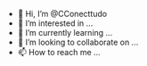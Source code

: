- 👋 Hi, I’m @CConecttudo
- 👀 I’m interested in ...
- 🌱 I’m currently learning ...
- 💞️ I’m looking to collaborate on ...
- 📫 How to reach me ...

<!---
CConecttudo/CConecttudo is a ✨ special ✨ repository because its `README.md` (this file) appears on your GitHub profile.
You can click the Preview link to take a look at your changes.
--->
